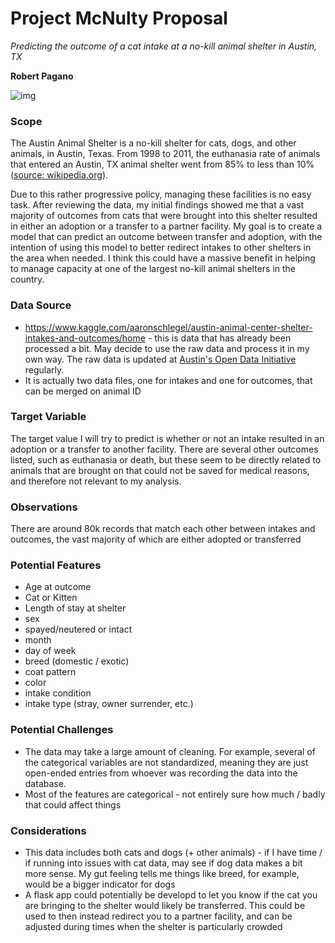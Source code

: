 # Project McNulty Proposal

*Predicting the outcome of a cat intake at a no-kill animal shelter in Austin, TX*

**Robert Pagano**



![img](http://www.austintexas.gov/sites/default/files/aac_logo.jpg)



### Scope

The Austin Animal Shelter is a no-kill shelter for cats, dogs, and other animals, in Austin, Texas. From 1998 to 2011, the euthanasia rate of animals that entered an Austin, TX animal shelter went from 85% to less than 10% ([source: wikipedia.org](https://en.wikipedia.org/wiki/No-kill_shelter)). 

Due to this rather progressive policy, managing these facilities is no easy task. After reviewing the data, my initial findings showed me that a vast majority of outcomes from cats that were brought into this shelter resulted in either an adoption or a transfer to a partner facility. My goal is to create a model that can predict an outcome between transfer and adoption, with the intention of using this model to better redirect intakes to other shelters in the area when needed. I think this could have a massive benefit in helping to manage capacity at one of the largest no-kill animal shelters in the country.



### Data Source

- https://www.kaggle.com/aaronschlegel/austin-animal-center-shelter-intakes-and-outcomes/home - this is data that has already been processed a bit. May decide to use the raw data and process it in my own way. The raw data is updated at [Austin's Open Data Initiative](https://data.austintexas.gov/ ) regularly. 
- It is actually two data files, one for intakes and one for outcomes, that can be merged on animal ID



### Target Variable

The target value I will try to predict is whether or not an intake resulted in an adoption or a transfer to another facility. There are several other outcomes listed, such as euthanasia or death, but these seem to be directly related to animals that are brought on that could not be saved for medical reasons, and therefore not relevant to my analysis.



### Observations

There are around 80k records that match each other between intakes and outcomes, the vast majority of which are either adopted or transferred



### Potential Features

- Age at outcome
- Cat or Kitten
- Length of stay at shelter
- sex
- spayed/neutered or intact 
- month
- day of week
- breed (domestic / exotic)
- coat pattern
- color
- intake condition
- intake type (stray, owner surrender, etc.)



### Potential Challenges

- The data may take a large amount of cleaning. For example, several of the categorical variables are not standardized, meaning they are just open-ended entries from whoever was recording the data into the database. 
- Most of the features are categorical - not entirely sure how much / badly that could affect things



### Considerations

- This data includes both cats and dogs (+ other animals) - if I have time / if running into issues with cat data, may see if dog data makes a bit more sense. My gut feeling tells me things like breed, for example, would be a bigger indicator for dogs
- A flask app could potentially be developd to let you know if the cat you are bringing to the shelter would likely be transferred. This could be used to then instead redirect you to a partner facility, and can be adjusted during times when the shelter is particularly crowded









